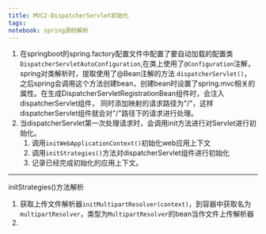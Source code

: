 ```yaml
---
title: MVC2-DispatcherServlet初始化
tags:
notebook: spring源码解析
---
```

1. 在springboot的spring.factory配置文件中配置了要自动加载的配置类`DispatcherServletAutoConfiguration`,在类上使用了`@Configuration`注解，spring对类解析时，提取使用了@Bean注解的方法
`dispatcherServlet()`，之后spring会调用这个方法创建bean，创建bean时设置了spring.mvc相关的属性。在生成DispatcherServletRegistrationBean组件时，会注入dispatcherServlet组件，
同时添加映射的请求路径为"/"，这样dispatcherServlet组件就会对"/"路径下的请求进行处理。
2. 当dispatcherServlet第一次处理请求时，会调用init方法进行对Servlet进行初始化。
   1. 调用`initWebApplicationContext()`初始化web应用上下文
   2. 调用`initStrategies()`方法对dispatcherServlet组件进行初始化
   3. 记录已经完成初始化的应用上下文。
------
initStrategies()方法解析
1. 获取上传文件解析器`initMultipartResolver(context)`，到容器中获取名为`multipartResolver`，类型为`MultipartResolver`的bean当作文件上传解析器
2. 